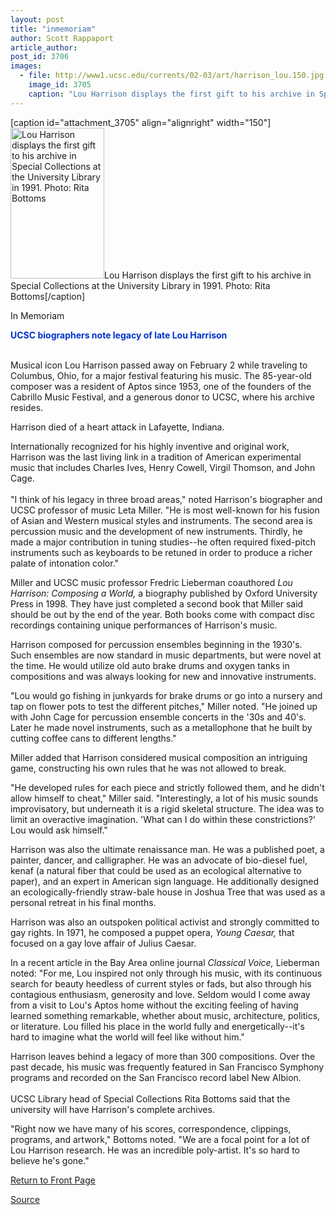 ```yaml
---
layout: post
title: "inmemoriam"
author: Scott Rappaport
article_author: 
post_id: 3706
images:
  - file: http://www1.ucsc.edu/currents/02-03/art/harrison_lou.150.jpg
    image_id: 3705
    caption: "Lou Harrison displays the first gift to his archive in Special Collections at the University Library in 1991. Photo: Rita Bottoms"
---
```


[caption id="attachment_3705" align="alignright" width="150"]<a href="http://dev-ucsc-news.pantheonsite.io/wp-content/uploads/2003/02/harrison_lou.150.jpg"><img class="size-full wp-image-3705" src="http://dev-ucsc-news.pantheonsite.io/wp-content/uploads/2003/02/harrison_lou.150.jpg" alt="Lou Harrison displays the first gift to his archive in Special Collections at the University Library in 1991. Photo: Rita Bottoms" width="150" height="241" /></a>Lou Harrison displays the first gift to his archive in Special Collections at the University Library in 1991. Photo: Rita Bottoms[/caption]
<p class="pagehead">
  In Memoriam
</p>
<p>
  <b><font color="#0033CC"><span class="sectionhead">UCSC biographers note legacy of late Lou Harrison</span></font></b><br>
  <br>
</p>
<p>
  Musical icon Lou Harrison passed away on February 2 while traveling to Columbus, Ohio, for a major festival featuring his music. The 85-year-old composer was a resident of Aptos since 1953, one of the founders of the Cabrillo Music Festival, and a generous donor to UCSC, where his archive resides.
</p>
<p>
  Harrison died of a heart attack in Lafayette, Indiana.
</p>
<p>
  Internationally recognized for his highly inventive and original work, Harrison was the last living link in a tradition of American experimental music that includes Charles Ives, Henry Cowell, Virgil Thomson, and John Cage.<br>
  <br>
  "I think of his legacy in three broad areas," noted Harrison's biographer and UCSC professor of music Leta Miller. "He is most well-known for his fusion of Asian and Western musical styles and instruments. The second area is percussion music and the development of new instruments. Thirdly, he made a major contribution in tuning studies--he often required fixed-pitch instruments such as keyboards to be retuned in order to produce a richer palate of intonation color."<br>
</p>
<p>
  Miller and UCSC music professor Fredric Lieberman coauthored <i>Lou Harrison: Composing a World,</i> a biography published by Oxford University Press in 1998. They have just completed a second book that Miller said should be out by the end of the year. Both books come with compact disc recordings containing unique performances of Harrison's music.<br>
</p>
<p>
  Harrison composed for percussion ensembles beginning in the 1930's. Such ensembles are now standard in music departments, but were novel at the time. He would utilize old auto brake drums and oxygen tanks in compositions and was always looking for new and innovative instruments.<br>
</p>
<p>
  "Lou would go fishing in junkyards for brake drums or go into a nursery and tap on flower pots to test the different pitches," Miller noted. "He joined up with John Cage for percussion ensemble concerts in the '30s and 40's. Later he made novel instruments, such as a metallophone that he built by cutting coffee cans to different lengths."<br>
</p>
<p>
  Miller added that Harrison considered musical composition an intriguing game, constructing his own rules that he was not allowed to break.<br>
</p>
<p>
  "He developed rules for each piece and strictly followed them, and he didn't allow himself to cheat," Miller said. "Interestingly, a lot of his music sounds improvisatory, but underneath it is a rigid skeletal structure. The idea was to limit an overactive imagination. 'What can I do within these constrictions?' Lou would ask himself."<br>
</p>
<p>
  Harrison was also the ultimate renaissance man. He was a published poet, a painter, dancer, and calligrapher. He was an advocate of bio-diesel fuel, kenaf (a natural fiber that could be used as an ecological alternative to paper), and an expert in American sign language. He additionally designed an ecologically-friendly straw-bale house in Joshua Tree that was used as a personal retreat in his final months.<br>
</p>
<p>
  Harrison was also an outspoken political activist and strongly committed to gay rights. In 1971, he composed a puppet opera, <i>Young Caesar,</i> that focused on a gay love affair of Julius Caesar.<br>
</p>
<p>
  In a recent article in the Bay Area online journal <i>Classical Voice,</i> Lieberman noted: "For me, Lou inspired not only through his music, with its continuous search for beauty heedless of current styles or fads, but also through his contagious enthusiasm, generosity and love. Seldom would I come away from a visit to Lou's Aptos home without the exciting feeling of having learned something remarkable, whether about music, architecture, politics, or literature. Lou filled his place in the world fully and energetically--it's hard to imagine what the world will feel like without him."<br>
</p>
<p>
  Harrison leaves behind a legacy of more than 300 compositions. Over the past decade, his music was frequently featured in San Francisco Symphony programs and recorded on the San Francisco record label New Albion.<br>
  <br>
  UCSC Library head of Special Collections Rita Bottoms said that the university will have Harrison's complete archives.<br>
</p>
<p>
  "Right now we have many of his scores, correspondence, clippings, programs, and artwork," Bottoms noted. "We are a focal point for a lot of Lou Harrison research. He was an incredible poly-artist. It's so hard to believe he's gone."
</p>
<p>
  <a href="http://currents.ucsc.edu/">Return to Front Page</a>
</p>
<p><a href="http://www1.ucsc.edu/currents/02-03/02-10/inmemoriam.html" title="Permalink to inmemoriam">Source</a></p>
